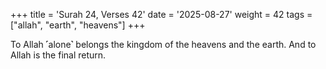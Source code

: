 +++
title = 'Surah 24, Verses 42'
date = '2025-08-27'
weight = 42
tags = ["allah", "earth", "heavens"]
+++

To Allah ˹alone˺ belongs the kingdom of the heavens and the earth. And to Allah is the final return.